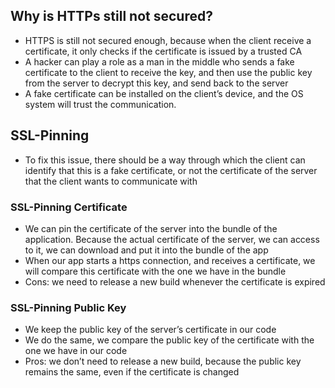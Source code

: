 ## Why is HTTPs still not secured?

- HTTPS is still not secured enough, because when the client receive a certificate, it only checks if the certificate is issued by a trusted CA
- A hacker can play a role as a man in the middle who sends a fake certificate to the client to receive the key, and then use the public key from the server to decrypt this key, and send back to the server
- A fake certificate can be installed on the client’s device, and the OS system will trust the communication.

## SSL-Pinning

- To fix this issue, there should be a way through which the client can identify that this is a fake certificate, or not the certificate of the server that the client wants to communicate with

### SSL-Pinning Certificate

- We can pin the certificate of the server into the bundle of the application. Because the actual certificate of the server, we can access to it, we can download and put it into the bundle of the app
- When our app starts a https connection, and receives a certificate, we will compare this certificate with the one we have in the bundle
- Cons: we need to release a new build whenever the certificate is expired 

### SSL-Pinning Public Key

- We keep the public key of the server’s certificate in our code
- We do the same, we compare the public key of the certificate with the one we have in our code
- Pros: we don’t need to release a new build, because the public key remains the same, even if the certificate is changed
